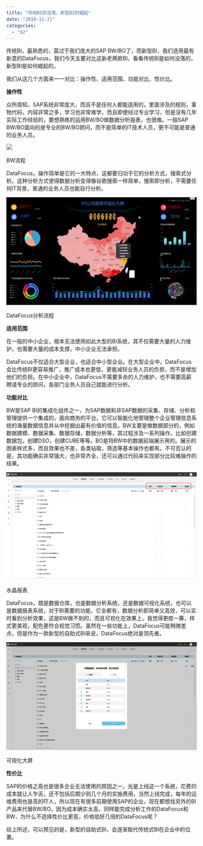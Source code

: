 ```yaml
---
title: "传统BI的没落，新型BI的崛起"
date: "2019-11-21"
categories: 
  - "02"
---
```


传统BI，最熟悉的，莫过于我们庞大的SAP BW/BO了，而新型BI，我们选用最有新意的DataFocus，我们今天主要对比这新老两款BI，看看传统BI是如何没落的，新型BI是如何崛起的。

我们从这几个方面来一一对比：操作性、适用范围、功能对比、性价比。

**操作性**

众所周知，SAP系统非常庞大，而且不是任何人都能适用的，里面涉及的规则，事物代码，内容非常之多，学习也非常难学，而且即使经过专业学习，但是没有几年实际工作经验的，要想熟练的运用BW/BO做数据分析报表，也很难。一般SAP BW/BO面向的是专业的BW/BO顾问，而不是简单的IT技术人员，更不可能是普通的业务人员。

![](images/word-image-97.png)

BW流程

DataFocus，操作简单是它的一大特点，这都要归功于它的分析方式，搜索式分析。这种分析方式使得数据分析变得像谷歌搜索一样简单，搜索即分析，不需要任何IT背景，普通的业务人员也能自行分析。

![](images/word-image-98.png)

DataFocus分析流程

**适用范围**

在一般的中小企业，根本无法使用如此大型的BI系统，其不仅需要大量的人力维护，也需要大量的成本支撑，中小企业无法承担。

DataFocus不仅适合大型企业，也适合中小型企业。在大型企业中，DataFocus会比传统BI更容易推广，推广成本也更低，更能减轻业务人员的负担，而不是增加他们的负担。在中小企业中，DataFocus不需要多余的人力维护，也不需要高薪聘请专业的顾问，各部门业务人员自己就能进行分析。

**功能对比**

BW是SAP BI的集成化组件之一，为SAP数据和非SAP数据的采集、存储、分析和管理提供一个集成的，面向商务的平台。它可以智能化地管理整个企业管理信息系统的海量数据信息并从中挖掘出最有价值的信息。BW主要是做数据部分的，例如数据建模、数据采集、数据存储，数据分析等，其过程涉及一系列操作，比如创建数据包，创建DSO，创建CUBE等等。BO是将BW中的数据前端展示用的。展示的图表样式多，而且效果也不差，各类钻取，筛选等基本操作也都有。不可否认的是，其功能确实非常强大，也非常齐全，还可以通过代码来实现部分比较难操作的结果。

![](images/word-image-99.png)

水晶报表

DataFocus，既是数据仓库，也是数据分析系统，还是数据可视化系统，也可以是数据报表系统，对于BI需要的功能，它全都有，数据分析即简单又高效，可以实时看到分析效果，这是BW做不到的，而且可视化在效果上，我觉得更胜一筹，样式更美观，配色更符合视觉习惯。虽然在一些功能上，DataFocus可能稍微差点，但是作为一款新型的自助式BI来说，DataFocus绝对是领先者。

![](images/word-image-100.png)

可视化大屏

**性价比**

SAP的价格之高也是很多企业无法使用的原因之一，光是上线这一个系统，花费的成本就让人乍舌，还不包括后期少则几个月的实施费用，当然上线完成，每年的运维费用也是高的吓人，所以现在有很多前期使用SAP的企业，现在都想找另外的BI产品来代替BW/BO，因为成本确实太高，同样能完成分析工作的DataFocus和BW，为什么不选择性价比更高，价格低好几倍的DataFocus呢？

综上所述，可以预见的是，新型的自助式BI，会逐渐取代传统式BI在企业中的位置。
